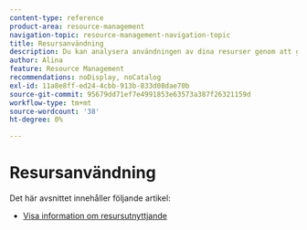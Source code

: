 ```yaml
---
content-type: reference
product-area: resource-management
navigation-topic: resource-management-navigation-topic
title: Resursanvändning
description: Du kan analysera användningen av dina resurser genom att granska användningsrapporten för flera projekt eller för endast ett projekt i taget.
author: Alina
feature: Resource Management
recommendations: noDisplay, noCatalog
exl-id: 11a8e8ff-ed24-4cbb-913b-833d08dae70b
source-git-commit: 95679dd71ef7e4991853e63573a387f26321159d
workflow-type: tm+mt
source-wordcount: '38'
ht-degree: 0%

---
```


# Resursanvändning

Det här avsnittet innehåller följande artikel:

* [Visa information om resursutnyttjande](../../resource-mgmt/resource-utilization/view-utilization-information.md)
